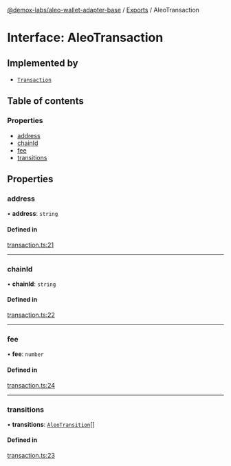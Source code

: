 [@demox-labs/aleo-wallet-adapter-base](../README.md) / [Exports](../modules.md) / AleoTransaction

# Interface: AleoTransaction

## Implemented by

- [`Transaction`](../classes/Transaction.md)

## Table of contents

### Properties

- [address](AleoTransaction.md#address)
- [chainId](AleoTransaction.md#chainid)
- [fee](AleoTransaction.md#fee)
- [transitions](AleoTransaction.md#transitions)

## Properties

### address

• **address**: `string`

#### Defined in

[transaction.ts:21](https://github.com/demox-labs/leo-wallet-adapter/blob/21dd6ca/packages/core/base/transaction.ts#L21)

___

### chainId

• **chainId**: `string`

#### Defined in

[transaction.ts:22](https://github.com/demox-labs/leo-wallet-adapter/blob/21dd6ca/packages/core/base/transaction.ts#L22)

___

### fee

• **fee**: `number`

#### Defined in

[transaction.ts:24](https://github.com/demox-labs/leo-wallet-adapter/blob/21dd6ca/packages/core/base/transaction.ts#L24)

___

### transitions

• **transitions**: [`AleoTransition`](AleoTransition.md)[]

#### Defined in

[transaction.ts:23](https://github.com/demox-labs/leo-wallet-adapter/blob/21dd6ca/packages/core/base/transaction.ts#L23)
